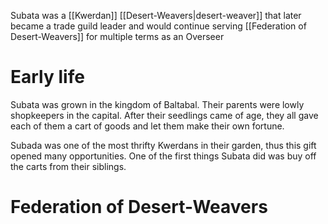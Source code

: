 Subata was a [[Kwerdan]] [[Desert-Weavers|desert-weaver]] that later became a trade guild leader and would continue serving [[Federation of Desert-Weavers]] for multiple terms as an Overseer
# Early life
Subata was grown in the kingdom of Baltabal. Their parents were lowly shopkeepers in the capital. After their seedlings came of age, they all gave each of them a cart of goods and let them make their own fortune.

Subada was one of the most thrifty Kwerdans in their garden, thus this gift opened many opportunities. One of the first things Subata did was buy off the carts from their siblings.

# Federation of Desert-Weavers